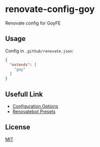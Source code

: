 # renovate-config-goy

Renovate config for GoyFE

## Usage

Config in `.github/renovate.json`:

``` json
{
  "extends": [
    "goy"
  ]
}
```

## Usefull Link

- [Configuration Options](https://renovatebot.com/docs/configuration-options/)
- [Renovatebot Presets](https://github.com/renovatebot/presets/tree/master/packages)

## License

[MIT](./LICENSE)
